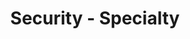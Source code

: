 ---
title: 'Security - Specialty'
company: 'Amazon Web Services'
companyRank: -1
url: 'https://www.credly.com/badges/8fed3c96-dc8d-482a-a188-afe83123a864/public_url'
issueDate: '2024-08-29'
expiryDate: '2027-08-29'
---